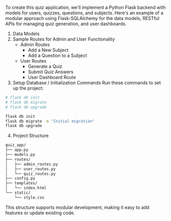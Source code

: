 To create this quiz application, we'll implement a Python Flask backend with models for users, quizzes, questions, and subjects. Here's an example of a modular approach using Flask-SQLAlchemy for the data models, RESTful APIs for managing quiz generation, and user dashboards.

1. Data Models
2. Sample Routes for Admin and User Functionality
   * Admin Routes
     * Add a New Subject
     * Add a Question to a Subject
   * User Routes
     * Generate a Quiz
     * Submit Quiz Answers
     * User Dashboard Route
3. Setup Database / Initialization Commands
  Run these commands to set up the project:

```bash
# flask db init
# flask db migrate
# flask db upgrade

flask db init
flask db migrate -m "Initial migration"
flask db upgrade

```
4. Project Structure
```bash
quiz_app/
├── app.py
├── models.py
├── routes/
│   ├── admin_routes.py
│   ├── user_routes.py
│   └── quiz_routes.py
├── config.py
├── templates/
│   └── index.html
└── static/
    └── style.css
```


This structure supports modular development, making it easy to add features or update existing code.

